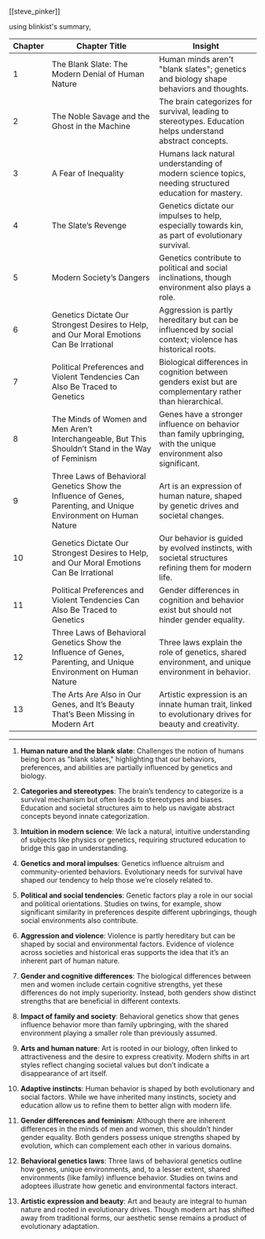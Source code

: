 [[steve_pinker]]

using blinkist's summary,

| Chapter | Chapter Title | Insight |
|---------|---------------|---------|
| 1 | The Blank Slate: The Modern Denial of Human Nature | Human minds aren't "blank slates"; genetics and biology shape behaviors and thoughts. |
| 2 | The Noble Savage and the Ghost in the Machine | The brain categorizes for survival, leading to stereotypes. Education helps understand abstract concepts. |
| 3 | A Fear of Inequality | Humans lack natural understanding of modern science topics, needing structured education for mastery. |
| 4 | The Slate’s Revenge | Genetics dictate our impulses to help, especially towards kin, as part of evolutionary survival. |
| 5 | Modern Society’s Dangers | Genetics contribute to political and social inclinations, though environment also plays a role. |
| 6 | Genetics Dictate Our Strongest Desires to Help, and Our Moral Emotions Can Be Irrational | Aggression is partly hereditary but can be influenced by social context; violence has historical roots. |
| 7 | Political Preferences and Violent Tendencies Can Also Be Traced to Genetics | Biological differences in cognition between genders exist but are complementary rather than hierarchical. |
| 8 | The Minds of Women and Men Aren’t Interchangeable, But This Shouldn’t Stand in the Way of Feminism | Genes have a stronger influence on behavior than family upbringing, with the unique environment also significant. |
| 9 | Three Laws of Behavioral Genetics Show the Influence of Genes, Parenting, and Unique Environment on Human Nature | Art is an expression of human nature, shaped by genetic drives and societal changes. |
| 10 | Genetics Dictate Our Strongest Desires to Help, and Our Moral Emotions Can Be Irrational | Our behavior is guided by evolved instincts, with societal structures refining them for modern life. |
| 11 | Political Preferences and Violent Tendencies Can Also Be Traced to Genetics | Gender differences in cognition and behavior exist but should not hinder gender equality. |
| 12 | Three Laws of Behavioral Genetics Show the Influence of Genes, Parenting, and Unique Environment on Human Nature | Three laws explain the role of genetics, shared environment, and unique environment in behavior. |
| 13 | The Arts Are Also in Our Genes, and It’s Beauty That’s Been Missing in Modern Art | Artistic expression is an innate human trait, linked to evolutionary drives for beauty and creativity. |

---

1. **Human nature and the blank slate**: Challenges the notion of humans being born as "blank slates," highlighting that our behaviors, preferences, and abilities are partially influenced by genetics and biology.
    
2. **Categories and stereotypes**: The brain’s tendency to categorize is a survival mechanism but often leads to stereotypes and biases. Education and societal structures aim to help us navigate abstract concepts beyond innate categorization.
    
3. **Intuition in modern science**: We lack a natural, intuitive understanding of subjects like physics or genetics, requiring structured education to bridge this gap in understanding.
    
4. **Genetics and moral impulses**: Genetics influence altruism and community-oriented behaviors. Evolutionary needs for survival have shaped our tendency to help those we’re closely related to.
    
5. **Political and social tendencies**: Genetic factors play a role in our social and political orientations. Studies on twins, for example, show significant similarity in preferences despite different upbringings, though social environments also contribute.
    
6. **Aggression and violence**: Violence is partly hereditary but can be shaped by social and environmental factors. Evidence of violence across societies and historical eras supports the idea that it’s an inherent part of human nature.
    
7. **Gender and cognitive differences**: The biological differences between men and women include certain cognitive strengths, yet these differences do not imply superiority. Instead, both genders show distinct strengths that are beneficial in different contexts.
    
8. **Impact of family and society**: Behavioral genetics show that genes influence behavior more than family upbringing, with the shared environment playing a smaller role than previously assumed.
    
9. **Arts and human nature**: Art is rooted in our biology, often linked to attractiveness and the desire to express creativity. Modern shifts in art styles reflect changing societal values but don’t indicate a disappearance of art itself.
    
10. **Adaptive instincts**: Human behavior is shaped by both evolutionary and social factors. While we have inherited many instincts, society and education allow us to refine them to better align with modern life.
    
11. **Gender differences and feminism**: Although there are inherent differences in the minds of men and women, this shouldn’t hinder gender equality. Both genders possess unique strengths shaped by evolution, which can complement each other in various domains.
    
12. **Behavioral genetics laws**: Three laws of behavioral genetics outline how genes, unique environments, and, to a lesser extent, shared environments (like family) influence behavior. Studies on twins and adoptees illustrate how genetic and environmental factors interact.
    
13. **Artistic expression and beauty**: Art and beauty are integral to human nature and rooted in evolutionary drives. Though modern art has shifted away from traditional forms, our aesthetic sense remains a product of evolutionary adaptation.
    

